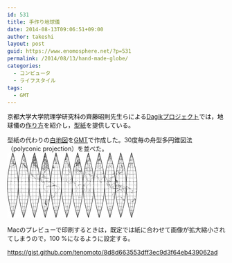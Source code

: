 ```yaml
---
id: 531
title: 手作り地球儀
date: 2014-08-13T09:06:51+09:00
author: takeshi
layout: post
guid: https://www.enomosphere.net/?p=531
permalink: /2014/08/13/hand-made-globe/
categories:
  - コンピュータ
  - ライフスタイル
tags:
  - GMT
---
```

<span style="color: #000000;">京都大学大学院理学研究科の齊藤昭則先生らによる<a title="Dagik Earth" href="http://www.dagik.net">Dagikプロジェクト</a>では，地球儀の<a href="http://www.dagik.net/手作り地球儀/">作り方</a>を紹介し，<a href="http://dagik.org/data/globe/">型紙</a>を提供している。</span><!--more-->

型紙の代わりの<a href="/wp-content/uploads/2014/08/polyconic_coast-crop.pdf">白地図</a>を<a href="http://gmt.soest.hawaii.edu">GMT</a>で作成した。30度毎の舟型多円錐図法（polyconic projection）を並べた。<a href="/wp-content/uploads/2014/08/polyconic_coast-crop.png"><img class="alignnone size-medium wp-image-533" src="/wp-content/uploads/2014/08/polyconic_coast-crop-300x150.png" alt="polyconic_coast-crop" width="300" height="150" /></a>

Macのプレビューで印刷するときは，既定では紙に合わせて画像が拡大縮小されてしまうので，100 %になるように設定する。

https://gist.github.com/tenomoto/8d8d663553dff3ec9d3f64eb439062ad